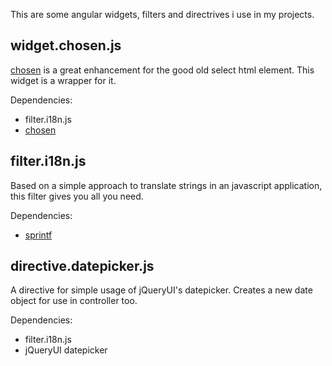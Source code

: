 This are some angular widgets, filters and directrives i use in my projects.

## widget.chosen.js
[chosen](https://github.com/harvesthq/chosen/) is a great enhancement for the good old select html element. This widget is a wrapper for it.

Dependencies: 

* filter.i18n.js
* [chosen](https://github.com/harvesthq/chosen/)

## filter.i18n.js
Based on a simple approach to translate strings in an javascript application, this filter gives you all you need.

Dependencies: 

* [sprintf](http://www.diveintojavascript.com/projects/javascript-sprintf)

## directive.datepicker.js
A directive for simple usage of jQueryUI's datepicker. Creates a new date object for use in controller too.

Dependencies:

* filter.i18n.js
* jQueryUI datepicker
